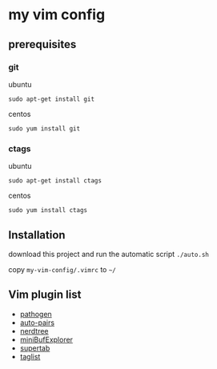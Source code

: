 # my vim config

## prerequisites

### git

ubuntu

```
sudo apt-get install git
```

centos

```
sudo yum install git
```

### ctags

ubuntu

```
sudo apt-get install ctags
```

centos

```
sudo yum install ctags
```

## Installation

download this project and run the automatic script `./auto.sh`

copy `my-vim-config/.vimrc` to `~/`

## Vim plugin list

- [pathogen](https://github.com/tpope/vim-pathogen)
- [auto-pairs](https://github.com/jiangmiao/auto-pairs)
- [nerdtree](https://github.com/scrooloose/nerdtree)
- [miniBufExplorer](http://www.vim.org/scripts/script.php?script_id=159)
- [supertab](https://github.com/ervandew/supertab)
- [taglist](http://www.vim.org/scripts/script.php?script_id=273)
